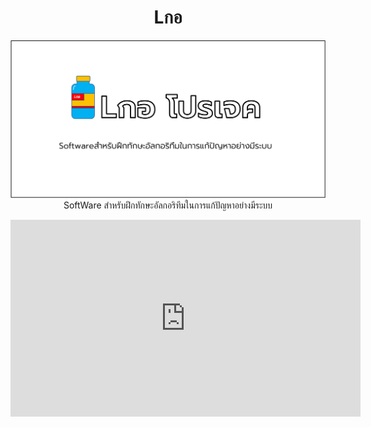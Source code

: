 
<center>
  
# Lกอ
![img](image/card.png)  
SoftWare สำหรับฝึกทักษะอัลกอริทึมในการแก้ปัญหาอย่างมีระบบ

</center>

<iframe width="560" height="315" src="https://www.youtube-nocookie.com/embed/7GmwrJqjs4g" title="YouTube video player" frameborder="0" allow="accelerometer; autoplay; clipboard-write; encrypted-media; gyroscope; picture-in-picture; web-share" allowfullscreen></iframe>

